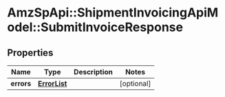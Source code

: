 # AmzSpApi::ShipmentInvoicingApiModel::SubmitInvoiceResponse

## Properties
Name | Type | Description | Notes
------------ | ------------- | ------------- | -------------
**errors** | [**ErrorList**](ErrorList.md) |  | [optional] 

